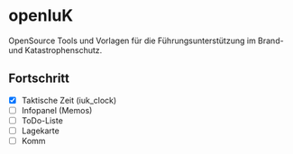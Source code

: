 # openIuK
OpenSource Tools und Vorlagen für die Führungsunterstützung im Brand- und Katastrophenschutz.

## Fortschritt
- [x] Taktische Zeit (iuk_clock)
- [ ] Infopanel (Memos)
- [ ] ToDo-Liste
- [ ] Lagekarte
- [ ] Komm